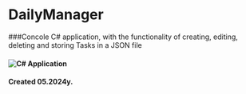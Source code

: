 # DailyManager
###Concole C# application, with the functionality of creating, editing, deleting and storing Tasks in a JSON file
#### ![C#](https://img.shields.io/badge/c%23-%23239120.svg?style=for-the-badge&logo=csharp&logoColor=white) Application 
#### Created 05.2024y.
